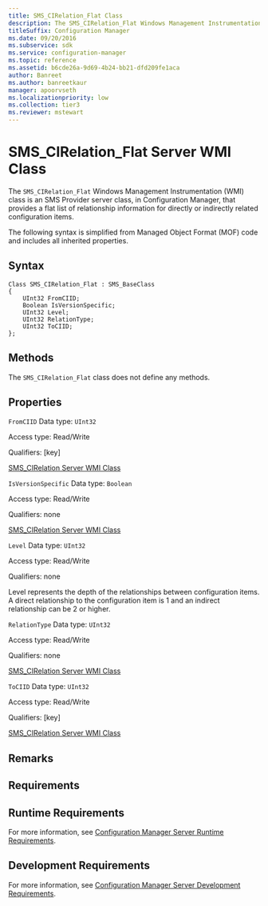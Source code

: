 ```yaml
---
title: SMS_CIRelation_Flat Class
description: The SMS_CIRelation_Flat Windows Management Instrumentation (WMI) class is an SMS Provider server class, in Configuration Manager, that provides a flat list of relationship information for directly or indirectly related configuration items.
titleSuffix: Configuration Manager
ms.date: 09/20/2016
ms.subservice: sdk
ms.service: configuration-manager
ms.topic: reference
ms.assetid: b6cde26a-9d69-4b24-bb21-dfd209fe1aca
author: Banreet
ms.author: banreetkaur
manager: apoorvseth
ms.localizationpriority: low
ms.collection: tier3
ms.reviewer: mstewart
---
```

# SMS_CIRelation_Flat Server WMI Class
The `SMS_CIRelation_Flat` Windows Management Instrumentation (WMI) class is an SMS Provider server class, in Configuration Manager, that provides a flat list of relationship information for directly or indirectly related configuration items.

 The following syntax is simplified from Managed Object Format (MOF) code and includes all inherited properties.

## Syntax

```
Class SMS_CIRelation_Flat : SMS_BaseClass
{
    UInt32 FromCIID;
    Boolean IsVersionSpecific;
    UInt32 Level;
    UInt32 RelationType;
    UInt32 ToCIID;
};
```

## Methods
 The `SMS_CIRelation_Flat` class does not define any methods.

## Properties
 `FromCIID`
 Data type: `UInt32`

 Access type: Read/Write

 Qualifiers: [key]

 [SMS_CIRelation Server WMI Class](../../../develop/reference/sum/sms_cirelation-server-wmi-class.md)

 `IsVersionSpecific`
 Data type: `Boolean`

 Access type: Read/Write

 Qualifiers: none

 [SMS_CIRelation Server WMI Class](../../../develop/reference/sum/sms_cirelation-server-wmi-class.md)

 `Level`
 Data type: `UInt32`

 Access type: Read/Write

 Qualifiers: none

 Level represents the depth of the relationships between configuration items. A direct relationship to the configuration item is 1 and an indirect relationship can be 2 or higher.

 `RelationType`
 Data type: `UInt32`

 Access type: Read/Write

 Qualifiers: none

 [SMS_CIRelation Server WMI Class](../../../develop/reference/sum/sms_cirelation-server-wmi-class.md)

 `ToCIID`
 Data type: `UInt32`

 Access type: Read/Write

 Qualifiers: [key]

 [SMS_CIRelation Server WMI Class](../../../develop/reference/sum/sms_cirelation-server-wmi-class.md)

## Remarks

## Requirements

## Runtime Requirements
 For more information, see [Configuration Manager Server Runtime Requirements](../../../develop/core/reqs/server-runtime-requirements.md).

## Development Requirements
 For more information, see [Configuration Manager Server Development Requirements](../../../develop/core/reqs/server-development-requirements.md).
